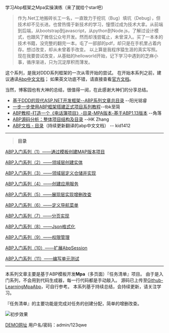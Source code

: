 学习Abp框架之Mpa实操演练（来了就给个star吧）
>作为.Net工地搬砖长工一名，一直致力于挖坑（Bug）填坑（Debug），但技术却不见长进。也曾热情于新技术的学习，憧憬过成为技术大拿。从前端到后端，从bootstrap到javascript，从python到Node.js，了解过设计模式，也跟风了微信公众号开发。然而却浅尝辄止，未曾深入。买了一本本的技术书籍，没完整的翻完一本。屯了一部部的pdf，却只是在手机里占着内存。想过改变，却从未曾着手改变。
以上算是我程序猿生涯的真实写照。
现在我要尝试改变，从基础的helloworld开始，记下学习中遇到的芝麻小事，循序渐进，只为沉淀厚积而薄发。

这个系列，是我对DDD系列框架的一次从零开始的尝试。
在开始本系列之前，建议通读[Abp中文文档](https://www.gitbook.com/book/darkcraft/abpdocument2chinese/details)；
如果英文功底不错，请直接查看[官方文档](http://www.aspnetboilerplate.com/Pages/Documents)。

当然，博客园也有大神的总结，很值得一阅，在此感谢大神们的分享总结。
* [基于DDD的现代ASP.NET开发框架--ABP系列文章总目录](http://www.cnblogs.com/mienreal/p/4528470.html) --阳光铭睿
* [一步一步使用ABP框架搭建正式项目系列教程](http://www.cnblogs.com/farb/p/ABPPracticeContent.html)--tbk至简
* [ABP教程-打造一个《电话簿项目》-目录-MPA版本-基于ABP1.13版本](http://www.cnblogs.com/wer-ltm/p/5776069.html) --角落
* [ABP源码分析：整体项目结构及目录](http://www.cnblogs.com/1zhk/p/5268054.html) --HK Zhang
* [ABP文档 - 目录](http://www.cnblogs.com/kid1412/p/5971838.html)（持续更新翻译的abp中文文档） -- kid1412

----

>**目录**

[ABP入门系列（1）——通过模板创建MAP版本项目](http://www.jianshu.com/p/a1b5334c5805)

[ABP入门系列（2）——领域层创建实体](http://www.jianshu.com/p/fde465ae599d)

[ABP入门系列（3）——领域层定义仓储并实现](http://www.jianshu.com/p/6e90a94aeba4)

[ABP入门系列（4）——创建应用服务](http://www.jianshu.com/p/da69ca7b27c6)

[ABP入门系列（5）——展现层实现增删改查](http://www.jianshu.com/p/620c20fa511b)

[ABP入门系列（6）——定义导航菜单](http://www.jianshu.com/p/24e6f6e8dbdb)

[ABP入门系列（7）——分页实现](http://www.jianshu.com/p/19b666a4b8b1)

[ABP入门系列（8）——Json格式化](http://www.jianshu.com/p/27691ee13851)

[ABP入门系列（9）——权限管理](http://www.jianshu.com/p/870938be9ec2)

[ABP入门系列（10）——扩展AbpSession](http://www.jianshu.com/p/930c10287e2a)

[ABP入门系列（11）——编写单元测试](http://www.jianshu.com/p/4876599247d5)

----

本系列文章主要是基于ABP模板开发**Mpa**（多页面）『任务清单』项目。
由于是入门系列，不会用到代码生成器，每一行代码都是手动敲入。
源码已上传至[Github-LearningMpaAbp](https://github.com/yanshengjie/LearningMpaAbp)，可自行参考。
本系列基于持续总结，会持续更新，请关注学习。
 
『任务清单』的主要功能是完成对任务的创建分配，简单的增删改查。

![初步效果](http://upload-images.jianshu.io/upload_images/2799767-eaa7973e2d8434b2.png?imageMogr2/auto-orient/strip%7CimageView2/2/w/1240)

[DEMO网址](http://shengjie.azurewebsites.net/)
用户名/密码：admin/123qwe



